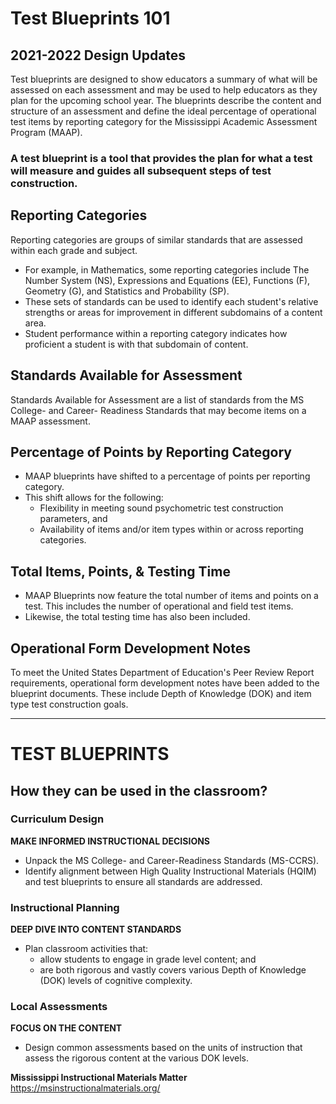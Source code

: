 # Test Blueprints 101
## 2021-2022 Design Updates

Test blueprints are designed to show educators a summary of what will be assessed on each assessment and may be used to help educators as they plan for the upcoming school year. The blueprints describe the content and structure of an assessment and define the ideal percentage of operational test items by reporting category for the Mississippi Academic Assessment Program (MAAP).

### A test blueprint is a tool that provides the plan for what a test will measure and guides all subsequent steps of test construction.

## Reporting Categories

Reporting categories are groups of similar standards that are assessed within each grade and subject.
- For example, in Mathematics, some reporting categories include The Number System (NS), Expressions and Equations (EE), Functions (F), Geometry (G), and Statistics and Probability (SP).
- These sets of standards can be used to identify each student's relative strengths or areas for improvement in different subdomains of a content area.
- Student performance within a reporting category indicates how proficient a student is with that subdomain of content.

## Standards Available for Assessment

Standards Available for Assessment are a list of standards from the MS College- and Career- Readiness Standards that may become items on a MAAP assessment.

## Percentage of Points by Reporting Category

- MAAP blueprints have shifted to a percentage of points per reporting category.
- This shift allows for the following:
  - Flexibility in meeting sound psychometric test construction parameters, and
  - Availability of items and/or item types within or across reporting categories.

## Total Items, Points, & Testing Time

- MAAP Blueprints now feature the total number of items and points on a test. This includes the number of operational and field test items.
- Likewise, the total testing time has also been included.

## Operational Form Development Notes

To meet the United States Department of Education's Peer Review Report requirements, operational form development notes have been added to the blueprint documents. These include Depth of Knowledge (DOK) and item type test construction goals.

---

# TEST BLUEPRINTS

## How they can be used in the classroom?

### Curriculum Design
**MAKE INFORMED INSTRUCTIONAL DECISIONS**

- Unpack the MS College- and Career-Readiness Standards (MS-CCRS).
- Identify alignment between High Quality Instructional Materials (HQIM) and test blueprints to ensure all standards are addressed.

### Instructional Planning
**DEEP DIVE INTO CONTENT STANDARDS**

- Plan classroom activities that:
  - allow students to engage in grade level content; and
  - are both rigorous and vastly covers various Depth of Knowledge (DOK) levels of cognitive complexity.

### Local Assessments
**FOCUS ON THE CONTENT**

- Design common assessments based on the units of instruction that assess the rigorous content at the various DOK levels.

**Mississippi Instructional Materials Matter**
https://msinstructionalmaterials.org/